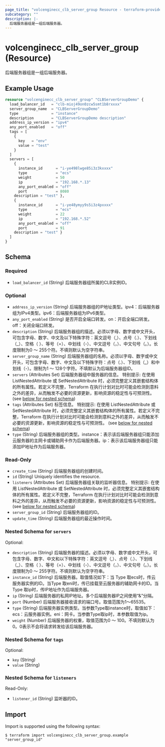 ```yaml
---
page_title: "volcenginecc_clb_server_group Resource - terraform-provider-volcenginecc"
subcategory: ""
description: |-
  后端服务器组是一组后端服务器。
---
```


# volcenginecc_clb_server_group (Resource)

后端服务器组是一组后端服务器。

## Example Usage

```terraform
resource "volcenginecc_clb_server_group" "CLBServerGroupDemo" {
  load_balancer_id   = "clb-mioj49on0zcw5smt1b8rxxxx"
  server_group_name  = "CLBServerGroupDemo"
  type               = "instance"
  description        = "CLBServerGroupDemo description"
  address_ip_version = "ipv4"
  any_port_enabled   = "off"
  tags = [
    {
      key   = "env"
      value = "test"
    }
  ]
  servers = [
    {
      instance_id      = "i-ye498lwge85i3z3kxxxx"
      type             = "ecs"
      weight           = 50
      ip               = "192.168.*.13"
      any_port_enabled = "off"
      port             = 8080
    description = "test" },
    {
      instance_id      = "i-ye48ymyy9s5i3z4pxxxx"
      type             = "ecs"
      weight           = 22
      ip               = "192.168.*.52"
      any_port_enabled = "off"
      port             = 91
    description = "test" }
  ]
}
```

<!-- schema generated by tfplugindocs -->
## Schema

### Required

- `load_balancer_id` (String) 后端服务器组所属的CLB实例ID。

### Optional

- `address_ip_version` (String) 后端服务器组的IP地址类型。ipv4：后端服务器组为IPv4类型。ipv6：后端服务器组为IPv6类型。
- `any_port_enabled` (String) 是否开启全端口转发。on：开启全端口转发。off：关闭全端口转发。
- `description` (String) 后端服务器组的描述。必须以字母、数字或中文开头，可包含字母、数字、中文及以下特殊字符：英文逗号（,）、点号（.）、下划线（_）、空格（ ）、等号（=）、中划线（-）、中文逗号（，）、中文句号（。）。长度限制为0 ～ 255个符。不填则默认为空字符串。
- `server_group_name` (String) 后端服务器组的名称。必须以字母、数字或中文开头，可包含字母、数字、中文及以下特殊字符：点号（.）、下划线（_）和中划线（-）。限制为1 ～ 128个字符。不填默认为后端服务器组ID。
- `servers` (Attributes Set) 后端服务器组中服务器的信息。
 特别提示: 在使用 ListNestedAttribute 或 SetNestedAttribute 时，必须完整定义其嵌套结构体的所有属性。若定义不完整，Terraform 在执行计划对比时可能会检测到意料之外的差异，从而触发不必要的资源更新，影响资源的稳定性与可预测性。 (see [below for nested schema](#nestedatt--servers))
- `tags` (Attributes Set) 标签信息。
 特别提示: 在使用 ListNestedAttribute 或 SetNestedAttribute 时，必须完整定义其嵌套结构体的所有属性。若定义不完整，Terraform 在执行计划对比时可能会检测到意料之外的差异，从而触发不必要的资源更新，影响资源的稳定性与可预测性。 (see [below for nested schema](#nestedatt--tags))
- `type` (String) 后端服务器组的类型。instance：表示该后端服务器组只能添加云服务器的主网卡或辅助网卡作为后端服务器。ip：表示该后端服务器组只能添加IP地址作为后端服务器。

### Read-Only

- `create_time` (String) 后端服务器组的创建时间。
- `id` (String) Uniquely identifies the resource.
- `listeners` (Attributes Set) 后端服务器组关联的监听器信息。
 特别提示: 在使用 ListNestedAttribute 或 SetNestedAttribute 时，必须完整定义其嵌套结构体的所有属性。若定义不完整，Terraform 在执行计划对比时可能会检测到意料之外的差异，从而触发不必要的资源更新，影响资源的稳定性与可预测性。 (see [below for nested schema](#nestedatt--listeners))
- `server_group_id` (String) 后端服务器组的ID。
- `update_time` (String) 后端服务器组的最近操作时间。

<a id="nestedatt--servers"></a>
### Nested Schema for `servers`

Optional:

- `description` (String) 后端服务器的描述。必须以字母、数字或中文开头，可包含字母、数字、中文和以下特殊字符：英文逗号（,）、点号（.）、下划线（_）、空格（ ）、等号（=）、中划线（-）、中文逗号（，）、中文句号（。）。长度限制为0 ～ 255字符。不填则默认为空字符串。
- `instance_id` (String) 后端服务器。取值情况如下：当 Type 取ecs时，传云服务器实例的ID。当Type 取eni时，传已挂载至云服务器的辅助网卡的ID。当 Type 取ip时，传IP地址作为后端服务器。
- `ip` (String) 后端服务器的私网IP地址。多个后端服务器IP之间使用“&”分隔。
- `port` (Number) 后端服务器接收请求的端口号。取值范围为1～65535。
- `type` (String) 后端服务器实例类型。当参数Type取instance时，取值如下：ecs：云服务器实例。eni：网卡。当参数Type取ip时，本参数取值为ip。
- `weight` (Number) 后端服务器的权重，取值范围为0 ～ 100。不填则默认为0。0表示不会将请求转发给该后端服务器。


<a id="nestedatt--tags"></a>
### Nested Schema for `tags`

Optional:

- `key` (String)
- `value` (String)


<a id="nestedatt--listeners"></a>
### Nested Schema for `listeners`

Read-Only:

- `listener_id` (String) 监听器的ID。

## Import

Import is supported using the following syntax:

```shell
$ terraform import volcenginecc_clb_server_group.example "server_group_id"
```